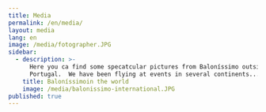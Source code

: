 ```yaml
---
title: Media
permalink: /en/media/
layout: media
lang: en
image: /media/fotographer.JPG
sidebar:
  - description: >-
      Here you ca find some specatcular pictures from Baloníssimo outside of
      Portugal.  We have been flying at events in several continents... 
    title: Baloníssimoin the world
    image: /media/balonissimo-international.JPG
published: true
---
```


